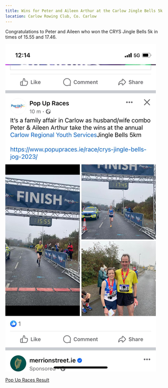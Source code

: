 ```yaml
---
title: Wins for Peter and Aileen Arthur at the Carlow Jingle Bells 5k
location: Carlow Rowing Club, Co. Carlow
---
```


Congratulations to Peter and Aileen who won the CRYS Jingle Bells 5k in times of 15.55 and 17.46.

<img src="/assets/images/races/2023/carlow-jingle-bells-5k/Peter-Aileen.jpeg" class="img-fluid" alt="Peter and Aileen">

<a href="https://www.popupraces.ie/race/crys-jingle-bells-jog-2023/" target="_blank" rel="noopener noreferrer">Pop Up Races Result</a>
